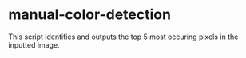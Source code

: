 # manual-color-detection

This script identifies and outputs the top 5 most occuring pixels in the inputted image.

